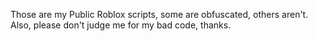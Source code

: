 Those are my Public Roblox scripts, some are obfuscated, others aren't. Also, please don't judge me for my bad code, thanks.